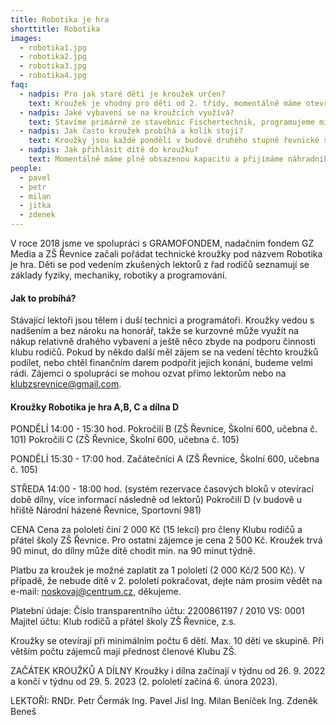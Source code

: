 ```yaml
---
title: Robotika je hra
shorttitle: Robotika
images:
  - robotika1.jpg
  - robotika2.jpg
  - robotika3.jpg
  - robotika4.jpg
faq:
  - nadpis: Pro jak staré děti je kroužek určen?
    text: Kroužek je vhodný pro děti od 2. třídy, momentálně máme otevřené celkem 3 kroužky a navštěvují je děti od 2. do 5. třídy.
  - nadpis: Jaké vybavení se na kroužcích využívá?
    text: Stavíme primárně ze stavebnic Fischertechnik, programujeme micro:bity a občas hrajeme Minecraft Education.
  - nadpis: Jak často kroužek probíhá a kolik stojí?
    text: Kroužky jsou každé pondělí v budově druhého stupně řevnické školy. Kroužek stojí 2000 Kč na půl roku (pro členy Klubu ZŠ Řevnice, pro nečleny je cena 2 500 Kč), získané finance využíváme na nákup vybavení a další náklady spojené s kroužkem. Od školního roku 2022/23 bude pro pokročilé děti fungovat také dílna v prostorách areálu Národní házené v Řevnicích, Sportovní 981. Otevřená bude každou středu od 14:00 do 18:00 hod. S podporou lektora tu děti od 6. třídy budou tvořit vlastní projekty. Budou využívat 3D tisk, programovat, stavět, pájet a dělat spoustu dalších zajímavých věcí. Cena za vstup do dílny je také 2000 Kč za pololetí.   
  - nadpis: Jak přihlásit dítě do kroužku?
    text: Momentálně máme plně obsazenou kapacitu a přijímáme náhradníky.
people:
  - pavel
  - petr
  - milan
  - jitka
  - zdenek
---
```

V roce 2018 jsme ve spolupráci s GRAMOFONDEM, nadačním fondem GZ Media a ZŠ Řevnice začali pořádat technické kroužky pod názvem Robotika je hra. Děti se pod vedením zkušených lektorů z řad rodičů seznamují se základy fyziky, mechaniky, robotiky a programování. 

<!--vice-->

#### Jak to probíhá?

Stávající lektoři jsou tělem i duší technici a programátoři. Kroužky vedou s nadšením a bez nároku na honorář, takže se kurzovné může využít na nákup relativně drahého vybavení a ještě něco zbyde na podporu činnosti klubu rodičů. Pokud by někdo další měl zájem se na vedení těchto kroužků podílet, nebo chtěl finančním darem podpořit jejich konání, budeme velmi rádi. Zájemci o spolupráci se mohou ozvat přímo lektorům nebo na [klubzsrevnice@gmail.com](mailto:klubzsrevnice@gmail.com).

#### Kroužky Robotika je hra A,B, C a dílna D

PONDĚLÍ 14:00 - 15:30 hod.
Pokročilí B (ZŠ Řevnice, Školní 600, učebna č. 101)
Pokročilí C (ZŠ Řevnice, Školní 600, učebna č. 105)

PONDĚLÍ 15:30 - 17:00 hod.
Začátečníci A (ZŠ Řevnice, Školní 600, učebna č. 105)

STŘEDA 14:00 - 18:00 hod. 
(systém rezervace časových bloků v otevírací době dílny, více informací následně od lektorů)
Pokročilí D (v budově u hřiště Národní házené Řevnice,  Sportovní 981)  

CENA
Cena za pololetí činí 2 000 Kč (15 lekcí) pro členy Klubu rodičů a přátel školy ZŠ Řevnice.
Pro ostatní zájemce je cena 2 500 Kč. Kroužek trvá 90 minut, do dílny může dítě chodit min. na 90 minut týdně.  

Platbu za kroužek je možné zaplatit za 1 pololetí (2 000 Kč/2 500 Kč). V případě, že nebude dítě v 2. pololetí pokračovat, dejte nám prosím vědět na e-mail: noskovaj@centrum.cz, děkujeme. 

Platební údaje: 
Číslo transparentního účtu: 2200861197 / 2010
VS: 0001
Majitel účtu: Klub rodičů a přátel školy ZŠ Řevnice, z.s.

Kroužky se otevírají při minimálním počtu 6 dětí. Max. 10 dětí ve skupině. Při větším počtu zájemců mají přednost členové Klubu ZŠ.

ZAČÁTEK KROUŽKŮ A DÍLNY
Kroužky i dílna začínají v týdnu od 26. 9. 2022 a končí v týdnu od 29. 5. 2023 (2. pololetí začíná 6. února 2023). 

LEKTOŘI:
RNDr. Petr Čermák
Ing. Pavel Jisl
Ing. Milan Beníček
Ing. Zdeněk Beneš

